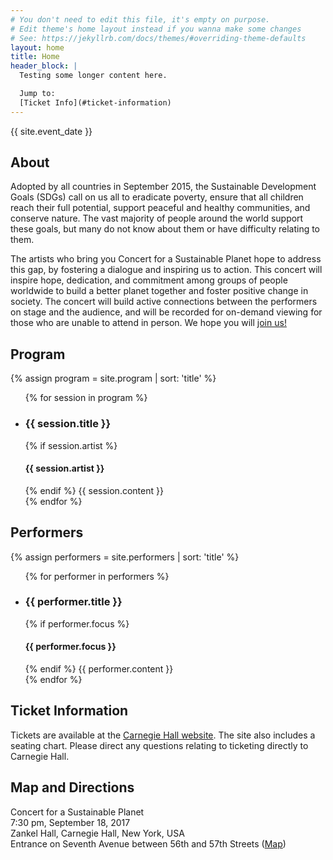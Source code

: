 ```yaml
---
# You don't need to edit this file, it's empty on purpose.
# Edit theme's home layout instead if you wanna make some changes
# See: https://jekyllrb.com/docs/themes/#overriding-theme-defaults
layout: home
title: Home
header_block: |
  Testing some longer content here.  

  Jump to:  
  [Ticket Info](#ticket-information)
---
```


{{ site.event_date }}

## About

Adopted by all countries in September 2015, the Sustainable Development Goals (SDGs) call on us all to eradicate poverty, ensure that all children reach their full potential, support peaceful and healthy communities, and conserve nature. The vast majority of people around the world support these goals, but many do not know about them or have difficulty relating to them.

The artists who bring you Concert for a Sustainable Planet hope to address this gap, by fostering a dialogue and inspiring us to action. This concert will inspire hope, dedication, and commitment among groups of people worldwide to build a better planet together and foster positive change in society. The concert will build active connections between the performers on stage and the audience, and will be recorded for on-demand viewing for those who are unable to attend in person. We hope you will [join us!](#ticket-information)

<!-- DO NOT EDIT -->
## Program
{% assign program = site.program | sort: 'title' %}
<ul class="performers">
{% for session in program %}
  <li>
  <h3>{{ session.title }}</h3>
  {% if session.artist %}
  <h4>{{ session.artist }}</h4>
  {% endif %}
  {{ session.content }}
  </li>
{% endfor %}
</ul>
<!-- /PROGRAM OUTPUT -->

<!-- DO NOT EDIT -->
## Performers
{% assign performers = site.performers | sort: 'title' %}
<ul class="performers">
{% for performer in performers %}
  <li>
  <h3>{{ performer.title }}</h3>
  {% if performer.focus %}
  <h4>{{ performer.focus }}</h4>
  {% endif %}
  {{ performer.content }}
  </li>
{% endfor %}
</ul>
<!-- /PERFORMERS OUTPUT -->

## Ticket Information

Tickets are available at the [Carnegie Hall website](https://www.carnegiehall.org/Calendar/2017/9/18/0730/PM/Music-for-a-Sustainable-Planet/). The site also includes a seating chart. Please direct any questions relating to ticketing directly to Carnegie Hall.

## Map and Directions

Concert for a Sustainable Planet  
7:30 pm, September 18, 2017  
Zankel Hall, Carnegie Hall, New York, USA  
Entrance on Seventh Avenue between 56th and 57th Streets  ([Map](https://goo.gl/maps/JjqXNNranpM2))

